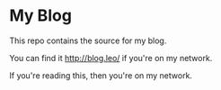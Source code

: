 # My Blog
This repo contains the source for my blog.

You can find it http://blog.leo/ if you're on my network.

If you're reading this, then you're on my network.